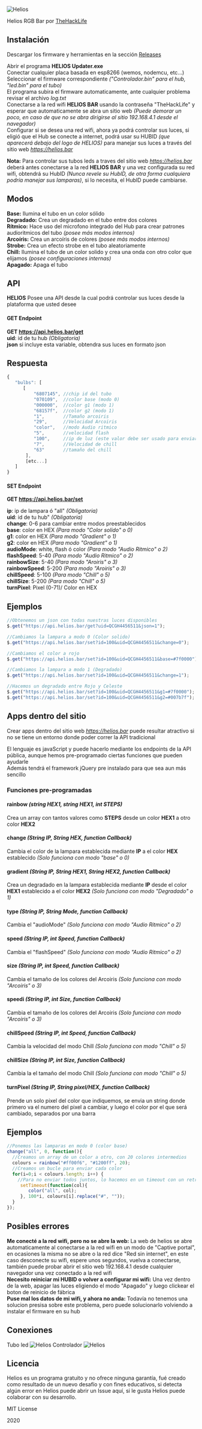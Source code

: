 ![Helios](https://i.imgur.com/AUZMd9M.png)

Helios RGB Bar por [TheHackLife](https://www.youtube.com/channel/UCOCYnTfY7izcASanFVHL3Aw?view_as=subscriber)

## Instalación
Descargar los firmware y herramientas en la sección [Releases](https://github.com/TheHackLife/helios/releases)
 
Abrir el programa **HELIOS Updater.exe**  
Conectar cualquier placa basada en esp8266 (wemos, nodemcu, etc...)  
Seleccionar el firmware correspondiente *("Controlador.bin" para el hub, "led.bin" para el tubo)*  
El programa subira el firmware automaticamente, ante cualquier problema revisar el archivo *log.txt*  
Conectarse a la red wifi **HELIOS BAR** usando la contraseña "TheHackLife" y esperar que automaticamente se abra un sitio web *(Puede demorar un poco, en caso de que no se abra dirigirse al sitio 192.168.4.1 desde el navegador)*  
Configurar si se desea una red wifi, ahora ya podrá controlar sus luces, si eligió que el Hub se conecte a internet, podrá usar su HUBID *(que aparecerá debajo del logo de HELIOS)* para manejar sus luces a través del sitio web *https://helios.bar*  

**Nota:** Para controlar sus tubos leds a traves del sitio web *https://helios.bar* deberá antes conectarse a la red **HELIOS BAR** y una vez configurada su red wifi, obtendrá su HubID *(Nunca revele su HubID, de otra forma cualquiera podría manejar sus lamparas)*, si lo necesita, el HubID puede cambiarse.  

## Modos
**Base:** Ilumina el tubo en un color sólido  
**Degradado:** Crea un degradado en el tubo entre dos colores  
**Rítmico:** Hace uso del microfono integrado del Hub para crear patrones audioritmicos del tubo *(posee más modos internos)*  
**Arcoíris:** Crea un arcoíris de colores *(posee más modos internos)*  
**Strobe:** Crea un efecto strobe en el tubo aleatoriamente  
**Chill:** Ilumina el tubo de un color solido y crea una onda con otro color que elijamos *(posee configuraciones internas)*  
**Apagado:** Apaga el tubo

## API
**HELIOS** Posee una API desde la cual podrá controlar sus luces desde la plataforma que usted desee

#### GET Endpoint
**GET https://api.helios.bar/get**  
**uid**: id de tu hub *(Obligatoria)*  
**json** si incluye esta variable, obtendra sus luces en formato json  

## Respuesta
```javaScript
{
   "bulbs": [
      [
          "6807145", //chip id del tubo
          "070109",  //color base (modo 0)
          "000000",  //color g1 (modo 1)
          "68157f",  //color g2 (modo 1)
          "1",       //Tamaño arcoiris
          "29",      //Velocidad Arcoiris
          "color",   //modo Audio ritmico
          "5",       //velocidad flash
          "100",     //ip de luz (este valor debe ser usado para enviar comandos a esta luz)
          "7",       //Velocidad de chill
          "63"       //tamaño del chill
       ],
       [etc...]
   ]
}

```

#### SET Endpoint
**GET https://api.helios.bar/set**  

**ip**: ip de lampara ó "all" *(Obligatoria)*  
**uid**: id de tu hub" *(Obligatoria)*  
**change**: 0-6 para cambiar entre modos preestablecidos  
**base**: color en HEX *(Para modo "Color solido" o 0)*  
**g1**: color en HEX *(Para modo "Gradient" o 1)*  
**g2**: color en HEX *(Para modo "Gradient" o 1)*  
**audioMode**: white, flash ó color *(Para modo "Audio Ritmico" o 2)*  
**flashSpeed**: 5-40 *(Para modo "Audio Ritmico" o 2)*  
**rainbowSize**: 5-40 *(Para modo "Aroiris" o 3)*  
**rainbowSpeed**: 5-200 *(Para modo "Aroiris" o 3)*  
**chillSpeed**: 5-100 *(Para modo "Chill" o 5)*  
**chillSize**: 5-200 *(Para modo "Chill" o 5)*  
**turnPixel**: Pixel (0-71)/ Color en HEX  

## Ejemplos
```javaScript
//Obtenemos un json con todas nuestras luces disponibles
$.get("https://api.helios.bar/get?uid=QCGH4456511&json=1");

//Cambiamos la lampara a modo 0 (Color solido)
$.get("https://api.helios.bar/set?id=100&uid=QCGH4456511&change=0");

//Cambiamos el color a rojo
$.get("https://api.helios.bar/set?id=100&uid=QCGH4456511&base=#7f0000");

//Cambiamos la lampara a modo 1 (Degradado)
$.get("https://api.helios.bar/set?id=100&uid=QCGH4456511&change=1");

//Hacemos un degradado entre Rojo y Celeste
$.get("https://api.helios.bar/set?id=100&uid=QCGH4456511&g1=#7f0000");
$.get("https://api.helios.bar/set?id=100&uid=QCGH4456511&g2=#007b7f");

```

## Apps dentro del sitio
Crear apps dentro del sitio web *https://helios.bar* puede resultar atractivo si no se tiene un entorno donde poder correr la API tradicional

El lenguaje es javaScript y puede hacerlo mediante los endpoints de la API pública, aunque hemos pre-programado ciertas funciones que pueden ayudarle  
Además tendrá el framework jQuery pre instalado para que sea aun más sencillo 

### Funciones pre-programadas
#### rainbow _(string HEX1, string HEX1, int STEPS)_
Crea un array con tantos valores como **STEPS** desde un color **HEX1** a otro color **HEX2**

#### change _(String IP, String HEX, function Callback)_
Cambia el color de la lampara establecida mediante **IP** a el color **HEX** establecido *(Solo funciona con modo "base" o 0)*

#### gradient _(String IP, String HEX1, String HEX2, function Callback)_
Crea un degradado en la lampara establecida mediante **IP** desde el color **HEX1** establecido a el color **HEX2** *(Solo funciona con modo "Degradado" o 1)*

#### type _(String IP, String Mode, function Callback)_
Cambia el "audioMode" *(Solo funciona con modo "Audio Ritmico" o 2)*

#### speed _(String IP, int Speed, function Callback)_
Cambia el "flashSpeed" *(Solo funciona con modo "Audio Ritmico" o 2)*

#### size _(String IP, int Speed, function Callback)_
Cambia el tamaño de los colores del Arcoiris *(Solo funciona con modo "Arcoiris" o 3)*

#### speedi _(String IP, int Size, function Callback)_
Cambia el tamaño de los colores del Arcoiris *(Solo funciona con modo "Arcoiris" o 3)*

#### chillSpeed _(String IP, int Speed, function Callback)_
Cambia la velocidad del modo Chill *(Solo funciona con modo "Chill" o 5)*

#### chillSize _(String IP, int Size, function Callback)_
Cambia la el tamaño del modo Chill *(Solo funciona con modo "Chill" o 5)*

#### turnPixel _(String IP, String pixel/HEX, function Callback)_
Prende un solo pixel del color que indiquemos, se envia un string donde primero va el numero del pixel a cambiar, y luego el color por el que será cambiado, separados por una barra  

## Ejemplos
```javaScript
//Ponemos las lamparas en modo 0 (color base)
change("all", 0, function(){
  //Creamos un array de un color a otro, con 20 colores intermedios
  colours = rainbow("#ff00f6", "#1200ff", 20);
  //Creamos un bucle para enviar cada color
  for(i=0;i < colours.length; i++) {
    //Para no enviar todos juntos, lo hacemos en un timeout con un retraso de 100ms cada color
     setTimeout(function(col){
        color("all", col);
     }, 100*i, colours[i].replace("#", ""));
  }
});
```

## Posibles errores
**Me conecté a la red wifi, pero no se abre la web:** La web de helios se abre automaticamente al conectarse a la red wifi en un modo de "Captive portal", en ocasiones la misma no se abre o la red dice "Red sin internet", en este caso desconecte su wifi, espere unos segundos, vuelva a conectarse, también puede probar abrir el sitio web 192.168.4.1 desde cualquier navegador una vez conectado a la red wifi  
**Necesito reiniciar mi HUBID o volver a configurar mi wifi:** Una vez dentro de la web, apagar las luces eligiendo el modo "Apagado" y luego clickear el boton de reinicio de fábrica  
**Puse mal los datos de mi wifi, y ahora no anda:** Todavía no tenemos una solucion presisa sobre este problema, pero puede solucionarlo volviendo a instalar el firmware en su hub  

## Conexiones
Tubo led 
![Helios](https://i.imgur.com/tOEysie.png)
Controlador 
![Helios](https://i.imgur.com/3uFigCs.png)

## Licencia

Helios es un programa gratuito y no ofrece ninguna garantía, fué creado como resultado de un nuevo desafío y con fines educativos, si detecta algún error en Helios puede abrir un Issue aquí, si le gusta Helios puede colaborar con su desarrollo. 

MIT License

2020
